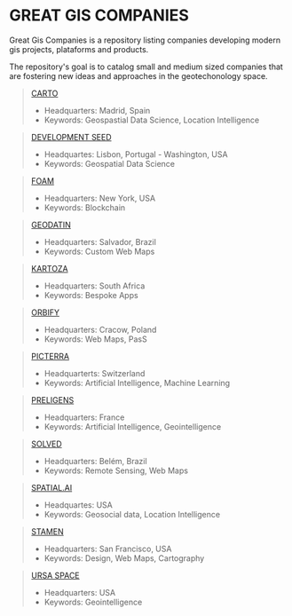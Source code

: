 # GREAT GIS COMPANIES 

Great Gis Companies is a repository listing companies developing modern gis projects, plataforms and products.

The repository's goal is to catalog small and medium sized companies that are fostering new ideas and approaches in the geotechonology space.

> [CARTO](https://carto.com/)
> - Headquarters: Madrid, Spain
> - Keywords: Geospastial Data Science, Location Intelligence

> [DEVELOPMENT SEED](https://developmentseed.org)
> - Headquartes: Lisbon, Portugal - Washington, USA
> - Keywords: Geospatial Data Science

> [FOAM](https://foam.space/)
> - Headquarters: New York, USA
> - Keywords: Blockchain

> [GEODATIN](https://geodatin.com/)
> - Headquarters: Salvador, Brazil
> - Keywords: Custom Web Maps 

> [KARTOZA](https://kartoza.com/)
> - Headquarters: South Africa
> - Keywords: Bespoke Apps

> [ORBIFY](https://orbify.com/)
> - Headquarters: Cracow, Poland
> - Keywords: Web Maps, PasS

> [PICTERRA](https://picterra.ch)
> - Headquarterts: Switzerland
> - Keywords: Artificial Intelligence, Machine Learning

> [PRELIGENS](https://preligens.com)
> - Headquarters: France
> - Keywords: Artificial Intelligence, Geointelligence

> [SOLVED](https://solved.eco.br/)
> - Headquarters: Belém, Brazil
> - Keywords: Remote Sensing, Web Maps

> [SPATIAL.AI](https://spatial.ai)
> - Headquartes: USA
> - Keywords: Geosocial data, Location Intelligence

> [STAMEN](https://stamen.com/)
> - Headquarters: San Francisco, USA
> - Keywords: Design, Web Maps, Cartography

> [URSA SPACE](https://ursaspace.com/)
> - Headquarters: USA
> - Keywords: Geointelligence